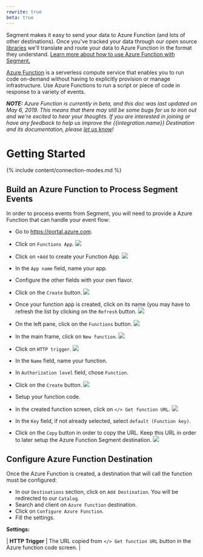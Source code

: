 ```yaml
---
rewrite: true
beta: true
---
```


Segment makes it easy to send your data to Azure Function (and lots of other destinations). Once you've tracked your data through our open source [libraries](https://segment.com/libraries) we'll translate and route your data to Azure Function in the format they understand. [Learn more about how to use Azure Function with Segment.](https://segment.com/integrations/azure-function)

[Azure Function](https://azure.microsoft.com/en-us/services/functions) is a serverless compute service that enables you to run code on-demand without having to explicitly provision or manage infrastructure. Use Azure Functions to run a script or piece of code in response to a variety of events.

_**NOTE:** Azure Function is currently in beta, and this doc was last updated on May 6, 2019. This means that there may still be some bugs for us to iron out and we're excited to hear your thoughts. If you are interested in joining or have any feedback to help us improve the {{integration.name}} Destination and its documentation, please [let us know](https://segment.com/help/contact)!_

# Getting Started

{% include content/connection-modes.md %}

## Build an Azure Function to Process Segment Events

In order to process events from Segment, you will need to provide a Azure Function that can handle your event flow:


- Go to https://portal.azure.com.
- Click on `Functions App`.
![](images/azure1.png)



- Click on `+Add` to create your Function App.
![](images/azure2.png)



- In the `App name` field, name your app.
- Configure the other fields with your own flavor.
- Click on the `Create` button.
![](images/azure3.png)



- Once your function app is created, click on its name (you may have to refresh the list by clicking on the `Refresh` button. 
![](images/azure4.png)



- On the left pane, click on the `Functions` button.
![](images/azure5.png)



- In the main frame, click on `New function`.
![](images/azure6.png)




- Click on `HTTP trigger`.
![](images/azure7.png)



- In the `Name` field, name your function.
- In `Authorization level` field, chose `Function`.
- Click on the `Create` button.
![](images/azure8.png)



- Setup your function code.
- In the created function screen, click on `</> Get function URL`.
![](images/azure9.png)




- In the `Key` field, if not already selected, select `default (Function key)`.
- Click on the `Copy` button in order to copy the URL. Keep this URL in order to later setup the Azure Function Segment destination.
![](images/azure10.png)

## Configure Azure Function Destination

Once the Azure Function is created, a destination that will call the function must be configured:

- In our `Destinations` section, click on `Add Destination`. You will be redirected to our `Catalog`.
- Search and client on `Azure Function` destination.
- Click on `Configure Azure Function`.
- Fill the settings.

**Settings:**

| **HTTP Trigger** | The URL copied from  `</> Get function URL` button in the Azure function code screen. |


